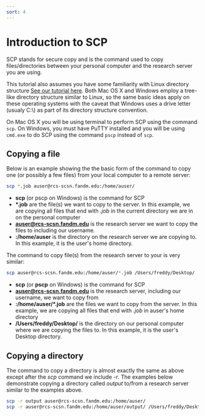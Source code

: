 ```yaml
---
sort: 4
---
```


# Introduction to SCP

SCP stands for secure copy and is the command used to copy files/directories between your personal computer and the research server you are using.

This tutorial also assumes you have some familiarity with Linux directory structure [See our tutorial here](../linux/02_00_directory_intro.md).
Both Mac OS X and Windows employ a tree-like directory structure similar to Linux, so the same basic ideas apply on these operating systems with the caveat that
Windows uses a drive letter (usualy C:\\) as part of its directory structure convention.

On Mac OS X you will be using terminal to perform SCP using the command `scp`.  On Windows, you must have PuTTY installed and you will be using `cmd.exe` to do SCP using the command 
`pscp` instead of `scp`.

## Copying a file

Below is an example showing the the basic form of the command to copy one (or possibly a few files) from your local computer to a remote server:

```bash
scp *.job auser@rcs-scsn.fandm.edu:/home/auser/
```

- **scp** (or pscp on Windows) is the command for SCP
- **\*.job** are the file(s) we want to copy to the server.  In this example, we are copying all files that end with *.job* in the current directory we are in on the personal computer
- **auser@rcs-scsn.fandm.edu** is the research server we want to copy the files to including our username.
- **:/home/auser** is the directory on the research server we are copying to.  In this example, it is the user's home directory.

The command to copy file(s) from the research server to your is very similar:

```bash
scp auser@rcs-scsn.fandm.edu:/home/auser/*.job /Users/freddy/Desktop/
```

- **scp** (or **pscp** on Windows) is the command for SCP
- **auser@rcs-scsn.fandm.edu** is the research server, including our username, we want to copy from
- **:/home/auser/\*.job** are the files we want to copy from the server.  In this example, we are copying all files that end with *.job* in auser's home directory
- **/Users/freddy/Desktop/** is the directory on our personal computer where we are copying the files to.  In this example, it is the user's Desktop directory.

## Copying a directory

The command to copy a directory is almost exactly the same as above except after the *scp* command we include *-r*.  The examples below 
demonstrate copying a directory called *output* to/from a research server similar to the examples above.

```bash
scp -r output auser@rcs-scsn.fandm.edu:/home/auser/
scp -r auser@rcs-scsn.fandm.edu:/home/auser/output/ /Users/freddy/Desktop/
```
